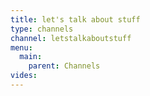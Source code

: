 ```yaml
---
title: let's talk about stuff
type: channels
channel: letstalkaboutstuff
menu:
  main:
    parent: Channels
vides:
---
```

